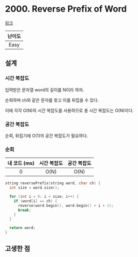 # 2000. Reverse Prefix of Word

[링크](https://leetcode.com/problems/reverse-prefix-of-word/)

| 난이도 |
| :----: |
|  Easy  |

## 설계

### 시간 복잡도

입력받은 문자열 word의 길이를 N이라 하자.

순회하며 ch와 같은 문자를 찾고 이를 뒤집을 수 있다.

이에 각각 O(N)의 시간 복잡도를 사용하므로 총 시간 복잡도는 O(N)이다.

### 공간 복잡도

순회, 뒤집기에 O(1)의 공간 복잡도가 필요하다.

### 순회

| 내 코드 (ms) | 시간 복잡도 | 공간 복잡도 |
| :----------: | :---------: | :---------: |
|      0       |    O(N)     |    O(N)     |

```cpp
string reversePrefix(string word, char ch) {
  int size = word.size();

  for (int i = 0; i < size; i++) {
    if (word[i] == ch) {
      reverse(word.begin(), word.begin() + i + 1);
      break;
    }
  }

  return word;
}
```

## 고생한 점
